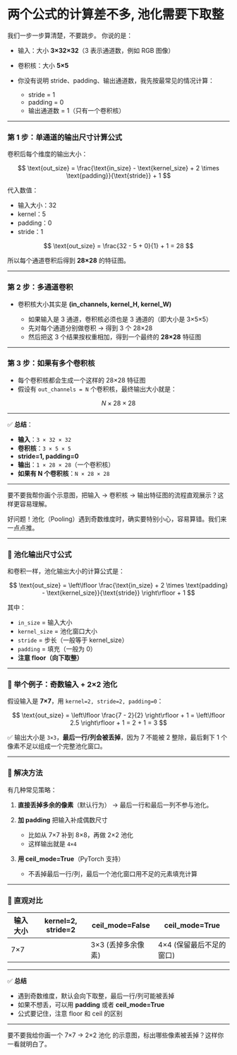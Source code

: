 # 两个公式的计算差不多, 池化需要下取整

我们一步一步算清楚，不要跳步。
你说的是：

* 输入：大小 **3×32×32**（3 表示通道数，例如 RGB 图像）
* 卷积核：大小 **5×5**
* 你没有说明 stride、padding、输出通道数，我先按最常见的情况计算：

  * stride = 1
  * padding = 0
  * 输出通道数 = 1（只有一个卷积核）

---

### 第 1 步：单通道的输出尺寸计算公式

卷积后每个维度的输出大小：

$$
\text{out_size} = \frac{\text{in_size} - \text{kernel_size} + 2 \times \text{padding}}{\text{stride}} + 1
$$

代入数值：

* 输入大小：32
* kernel：5
* padding：0
* stride：1

$$
\text{out_size} = \frac{32 - 5 + 0}{1} + 1 = 28
$$

所以每个通道卷积后得到 **28×28** 的特征图。

---

### 第 2 步：多通道卷积

* 卷积核大小其实是 **(in\_channels, kernel\_H, kernel\_W)**

  * 如果输入是 3 通道，卷积核必须也是 3 通道的（即大小是 3×5×5）
  * 先对每个通道分别做卷积 → 得到 3 个 28×28
  * 然后把这 3 个结果按权重相加，得到一个最终的 **28×28** 特征图

---

### 第 3 步：如果有多个卷积核

* 每个卷积核都会生成一个这样的 28×28 特征图
* 假设有 `out_channels = N` 个卷积核，最终输出大小就是：

$$
N \times 28 \times 28
$$

---

✅ **总结**：

* **输入**：`3 × 32 × 32`
* **卷积核**：`3 × 5 × 5`
* **stride=1, padding=0**
* **输出**：`1 × 28 × 28`（一个卷积核）
* **如果有 N 个卷积核**：`N × 28 × 28`

---

要不要我帮你画个示意图，把输入 → 卷积核 → 输出特征图的流程直观展示？这样更容易理解。


好问题！池化（Pooling）遇到奇数维度时，确实要特别小心，容易算错。我们来一点点推。

---

### 📌 池化输出尺寸公式

和卷积一样，池化输出大小的计算公式是：

$$
\text{out_size} = \left\lfloor \frac{\text{in_size} + 2 \times \text{padding} - \text{kernel_size}}{\text{stride}} \right\rfloor + 1
$$

其中：

* `in_size` = 输入大小
* `kernel_size` = 池化窗口大小
* `stride` = 步长（一般等于 kernel\_size）
* `padding` = 填充（一般为 0）
* **注意 floor（向下取整）**

---

### 📌 举个例子：奇数输入 + 2×2 池化

假设输入是 **7×7**，用 `kernel=2, stride=2, padding=0`：

$$
\text{out_size} = \left\lfloor \frac{7 - 2}{2} \right\rfloor + 1 = \left\lfloor 2.5 \right\rfloor + 1 = 2 + 1 = 3
$$

✅ 输出大小是 `3×3`，**最后一行/列会被丢掉**，因为 7 不能被 2 整除，最后剩下 1 个像素不足以组成一个完整池化窗口。

---

### 📌 解决方法

有几种常见策略：

1. **直接丢掉多余的像素**（默认行为）
   → 最后一行和最后一列不参与池化。
2. **加 padding** 把输入补成偶数尺寸

   * 比如从 7×7 补到 8×8，再做 2×2 池化
   * 这样输出就是 `4×4`
3. **用 ceil\_mode=True**（PyTorch 支持）

   * 不丢掉最后一行/列，最后一个池化窗口用不足的元素填充计算

---

### 📌 直观对比

| 输入大小 | kernel=2, stride=2 | ceil\_mode=False | ceil\_mode=True |
| ---- | ------------------ | ---------------- | --------------- |
| 7×7  |                    | 3×3 (丢掉多余像素)     | 4×4 (保留最后不足的窗口) |

---

✅ **总结**

* 遇到奇数维度，默认会向下取整，最后一行/列可能被丢掉
* 如果不想丢，可以用 **padding** 或者 **ceil\_mode=True**
* 公式要记住，注意 floor 和 ceil 的区别

---

要不要我给你画一个 7×7 → 2×2 池化 的示意图，标出哪些像素被丢掉？这样你一看就明白了。





